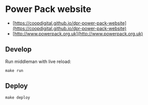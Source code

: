 # Power Pack website

- [https://coopdigital.github.io/dpr-power-pack-website](https://coopdigital.github.io/dpr-power-pack-website)
- [http://www.powerpack.org.uk](http://www.powerpack.org.uk)

## Develop

Run middleman with live reload:

```
make run
```

## Deploy

```
make deploy
```

